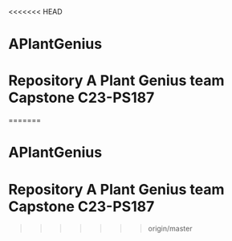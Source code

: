 <<<<<<< HEAD
# APlantGenius
# Repository A Plant Genius team Capstone C23-PS187
=======
# APlantGenius
# Repository A Plant Genius team Capstone C23-PS187
>>>>>>> origin/master
